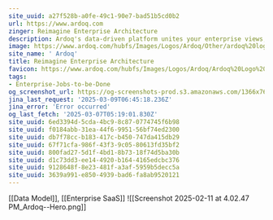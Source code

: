 ```yaml
---
site_uuid: a27f528b-a0fe-49c1-90e7-bad51b5cd0b2
url: https://www.ardoq.com
zinger: Reimagine Enterprise Architecture
description: Ardoq's data-driven platform unites your enterprise views, charting a clear path to navigate change, unlock revenue growth, fuel innovation, and accelerate transformation.
image: https://www.ardoq.com/hubfs/Images/Logos/Ardoq/Other/ardoq%20logo%20on%20purple%20background.png
site_name: ' Ardoq'
title: Reimagine Enterprise Architecture
favicon: https://www.ardoq.com/hubfs/Images/Logos/Ardoq/Ardoq%20Logo%20emblem%20icon%20wink.svg
tags:
- Enterprise-Jobs-to-be-Done
og_screenshot_url: https://og-screenshots-prod.s3.amazonaws.com/1366x768/80/false/4ff0c73628f175ce346bf5ce8eb1a846297aae9ac7bf5e3b6d9718b778b790e0.jpeg
jina_last_request: '2025-03-09T06:45:18.236Z'
jina_error: 'Error occurred'
og_last_fetch: '2025-03-07T05:19:01.830Z'
site_uuid: 6ed3394d-5cda-4bc9-8c87-0774745f6b98
site_uuid: f0184abb-31ea-44f6-9951-56bf74ed2300
site_uuid: db7f78cc-b183-417c-b450-747da415db29
site_uuid: 67f71cfa-986f-43f3-9c05-80613fd35bf2
site_uuid: 800fad27-5d1f-4bd1-8b73-18f74d5ba30b
site_uuid: d1c73dd3-ee14-4920-b164-4165edcbc376
site_uuid: 9128648f-8e23-481f-a3af-5959b5decc5a
site_uuid: 3639a991-e850-4939-bad6-fa8ab9520121
---
```

[[Data Model]], [[Enterprise SaaS]]
![[Screenshot 2025-02-11 at 4.02.47 PM_Ardoq--Hero.png]]
